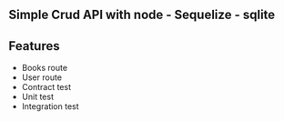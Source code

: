 ## Simple Crud API with node - Sequelize - sqlite

## Features

- Books route
- User route
- Contract test
- Unit test
- Integration test
